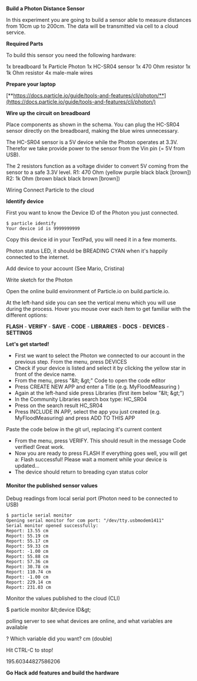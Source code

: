 **Build a Photon Distance Sensor**

In this experiment you are going to build a sensor able to measure distances from 10cm up to 200cm. The data will be transmitted via cell to a cloud service.

**Required Parts**

To build this sensor you need the following hardware:

1x breadboard
1x Particle Photon
1x HC-SR04 sensor
1x 470 Ohm resistor
1x 1k Ohm resistor
4x male-male wires

**Prepare your laptop**

[**https://docs.particle.io/guide/tools-and-features/cli/photon/**](https://docs.particle.io/guide/tools-and-features/cli/photon/)

**Wire up the circuit on breadboard**

Place components as shown in the schema. You can plug the HC-SR04 sensor directly on the breadboard, making the blue wires unnecessary.

The HC-SR04 sensor is a 5V device while the Photon operates at 3.3V. Therefor we take provide power to the sensor from the Vin pin (= 5V from USB).

The 2 resistors function as a voltage divider to convert 5V coming from the sensor to a safe 3.3V level.
R1: 470 Ohm (yellow purple black black [brown])
R2: 1k Ohm (brown black black brown [brown])


Wiring
Connect Particle to the cloud



**Identify device**

First you want to know the Device ID of the Photon you just connected.
```
$ particle identify
Your device id is 9999999999
```
Copy this device id in your TextPad, you will need it in a few moments.

Photon status LED, it should be BREADING CYAN when it&#39;s happily connected to the internet.

Add device to your account (See Mario, Cristina)

Write sketch for the Photon

Open the online build environment of Particle.io on build.particle.io.

At the left-hand side you can see the vertical menu which you will use during the process. Hover you mouse over each item to get familiar with the different options:



**FLASH** - **VERIFY**  - **SAVE** - **CODE** - **LIBRARIES**  - **DOCS**  - **DEVICES** - **SETTINGS**

**Let&#39;s get started!**

- First we want to select the Photon we connected to our account in the previous step. From the menu, press DEVICES
- Check if your device is listed and select it by clicking the yellow star in front of the device name.
- From the menu, press &quot;\&lt; \&gt;&quot; Code to open the code editor
- Press CREATE NEW APP and enter a Title (e.g. MyFloodMeasuring  )
- Again at the left-hand side press Libraries (first item below &quot;\&lt; \&gt;&quot;)
- In the Community Libraries search box type: HC\_SR04
- Press on the search result HC\_SR04
- Press INCLUDE IN APP, select the app you just created (e.g. MyFloodMeasuring) and press ADD TO THIS APP



Paste the code below in the git url, replacing it&#39;s current content

- From the menu, press VERIFY.
This should result in the message Code verified! Great work.
- Now you are ready to press FLASH
If everything goes well, you will get a:
Flash successful! Please wait a moment while your device is updated...
- The device should return to breading cyan status color

#### **Monitor the published sensor values**

Debug readings from local serial port (Photon need to be connected to USB)
```
$ particle serial monitor
Opening serial monitor for com port: "/dev/tty.usbmodem1411"
Serial monitor opened successfully:
Report: 13.55 cm
Report: 55.19 cm
Report: 55.17 cm
Report: 59.33 cm
Report: -1.00 cm
Report: 55.88 cm
Report: 57.36 cm
Report: 30.78 cm
Report: 110.74 cm
Report: -1.00 cm
Report: 229.14 cm
Report: 231.03 cm
```

Monitor the values published to the cloud (CLI)

$ particle monitor \&lt;device ID\&gt;

polling server to see what devices are online, and what variables are available

? Which variable did you want? cm (double)

Hit CTRL-C to stop!

195.60344827586206



**Go Hack add features and build the hardware**
